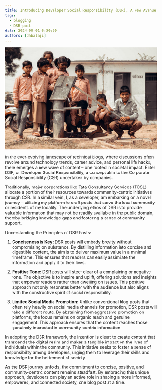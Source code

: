 ```yaml
---
title: Introducing Developer Social Responsibility (DSR), A New Avenue for Impactful Blogging
tags:
  - blogging
  - DSR-post
date: 2024-08-01 6:30:30
authors: [dhbalaji]
---
```


<head>
  <meta charSet="utf-8" />
  <meta property="og:title" content="Introducing Developer Social Responsibility (DSR), A New Avenue for Impactful Blogging" />
  <meta property="og:image" content="/img/2024/students-near-pump.jpg" />
  <meta property="og:description" content="Discover a new frontier in tech blogging with Developer Social Responsibility (DSR). Unlike traditional content, DSR posts focus on concise, positive, and locally impactful information. Inspired by CSR models, this initiative aims to empower communities, bridging knowledge gaps without aggressive social media promotion. Join the movement – influence society positively through code and community." />
  <meta property="og:type " content="article" />

  <meta name="twitter:title" content="Introducing Developer Social Responsibility (DSR), A New Avenue for Impactful Blogging" />
  <meta name="twitter:image" content="/img/2024/students-near-pump.jpg" />
  <meta name="twitter:description" content="Discover a new frontier in tech blogging with Developer Social Responsibility (DSR). Unlike traditional content, DSR posts focus on concise, positive, and locally impactful information. Inspired by CSR models, this initiative aims to empower communities, bridging knowledge gaps without aggressive social media promotion. Join the movement – influence society positively through code and community." />
</head>

![](../assets/2024/students-near-pump.jpg)

In the ever-evolving landscape of technical blogs, where discussions often revolve around technology trends, career advice, and personal life hacks, there emerges a new wave of content – one rooted in societal impact. Enter DSR, or Developer Social Responsibility, a concept akin to the Corporate Social Responsibility (CSR) undertaken by companies.

Traditionally, major corporations like Tata Consultancy Services (TCSL) allocate a portion of their resources towards community-centric initiatives through CSR. In a similar vein, I, as a developer, am embarking on a novel journey – utilizing my platform to craft posts that serve the local community or residents of my locality. The underlying ethos of DSR is to provide valuable information that may not be readily available in the public domain, thereby bridging knowledge gaps and fostering a sense of community support.

Understanding the Principles of DSR Posts:

1. **Conciseness is Key:**
   DSR posts will embody brevity without compromising on substance. By distilling information into concise and digestible content, the aim is to deliver maximum value in a minimal timeframe. This ensures that readers can easily assimilate the information and apply it to their lives.

2. **Positive Tone:**
   DSR posts will steer clear of a complaining or negative tone. The objective is to inspire and uplift, offering solutions and insights that empower readers rather than dwelling on issues. This positive approach not only resonates better with the audience but also aligns with the constructive spirit of social responsibility.

3. **Limited Social Media Promotion:**
   Unlike conventional blog posts that often rely heavily on social media channels for promotion, DSR posts will take a different route. By abstaining from aggressive promotion on platforms, the focus remains on organic reach and genuine engagement. This approach ensures that the content reaches those genuinely interested in community-centric information.

In adopting the DSR framework, the intention is clear: to create content that transcends the digital realm and makes a tangible impact on the lives of individuals within the community. This initiative seeks to foster a sense of responsibility among developers, urging them to leverage their skills and knowledge for the betterment of society.

As the DSR journey unfolds, the commitment to concise, positive, and community-centric content remains steadfast. By embracing this unique approach, developers can play an active role in shaping a more informed, empowered, and connected society, one blog post at a time.